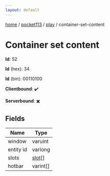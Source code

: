 ```yaml
---
layout: default
---
```


[home](/)  /  [pocket113](/protocol/pocket113)  /  [play](/protocol/pocket113/play)  /  container-set-content

# Container set content

**Id**: 52

**Id** (hex): 34

**Id** (bin): 00110100

**Clientbound**: ✔️

**Serverbound**: ✖️

## Fields

Name | Type
---|---
window | varuint
entity id | varlong
slots | [slot](/protocol/pocket113/types/slot)[]
hotbar | varint[]

